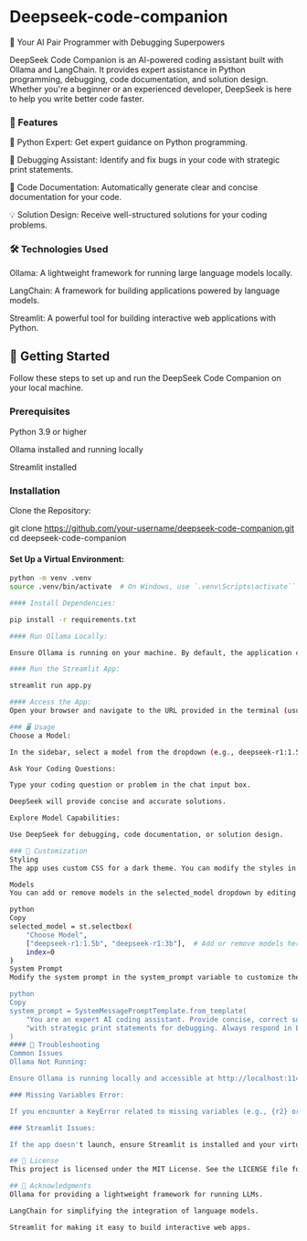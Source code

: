 # Deepseek-code-companion

 🚀 Your AI Pair Programmer with Debugging Superpowers

 DeepSeek Code Companion is an AI-powered coding assistant built with Ollama and LangChain. It provides expert assistance in Python programming, debugging, code documentation, and solution design. Whether you're a beginner or an experienced developer, DeepSeek is here to help you write better code faster.

### 🌟 Features
 🐍 Python Expert: Get expert guidance on Python programming.

 🐞 Debugging Assistant: Identify and fix bugs in your code with strategic print statements.

 📝 Code Documentation: Automatically generate clear and concise documentation for your code.

 💡 Solution Design: Receive well-structured solutions for your coding problems.

### 🛠️ Technologies Used
 Ollama: A lightweight framework for running large language models locally.

 LangChain: A framework for building applications powered by language models.

 Streamlit: A powerful tool for building interactive web applications with Python.

## 🚀 Getting Started
 Follow these steps to set up and run the DeepSeek Code Companion on your local machine.

### Prerequisites
 Python 3.9 or higher

 Ollama installed and running locally

 Streamlit installed

### Installation
Clone the Repository:

git clone https://github.com/your-username/deepseek-code-companion.git
cd deepseek-code-companion

#### Set Up a Virtual Environment:
```bash
python -m venv .venv
source .venv/bin/activate  # On Windows, use `.venv\Scripts\activate```

#### Install Dependencies:

pip install -r requirements.txt

#### Run Ollama Locally:

Ensure Ollama is running on your machine. By default, the application connects to http://localhost:11434.

#### Run the Streamlit App:

streamlit run app.py

#### Access the App:
Open your browser and navigate to the URL provided in the terminal (usually http://localhost:8501).

### 🖥️ Usage
Choose a Model:

In the sidebar, select a model from the dropdown (e.g., deepseek-r1:1.5b or deepseek-r1:3b).

Ask Your Coding Questions:

Type your coding question or problem in the chat input box.

DeepSeek will provide concise and accurate solutions.

Explore Model Capabilities:

Use DeepSeek for debugging, code documentation, or solution design.

### 🎨 Customization
Styling
The app uses custom CSS for a dark theme. You can modify the styles in the st.markdown section of the code.

Models
You can add or remove models in the selected_model dropdown by editing the app.py file:

python
Copy
selected_model = st.selectbox(
    "Choose Model",
    ["deepseek-r1:1.5b", "deepseek-r1:3b"],  # Add or remove models here
    index=0
)
System Prompt
Modify the system prompt in the system_prompt variable to customize the AI's behavior:

python
Copy
system_prompt = SystemMessagePromptTemplate.from_template(
    "You are an expert AI coding assistant. Provide concise, correct solutions "
    "with strategic print statements for debugging. Always respond in English."
)
#### 🐛 Troubleshooting
Common Issues
Ollama Not Running:

Ensure Ollama is running locally and accessible at http://localhost:11434.

### Missing Variables Error:

If you encounter a KeyError related to missing variables (e.g., {r2} or {rmse}), ensure that the messages in st.session_state.message_log do not contain unescaped placeholders. Escape curly braces by doubling them (e.g., {{r2}}).

### Streamlit Issues:

If the app doesn't launch, ensure Streamlit is installed and your virtual environment is activated.

## 📄 License
This project is licensed under the MIT License. See the LICENSE file for details.

## 🙏 Acknowledgments
Ollama for providing a lightweight framework for running LLMs.

LangChain for simplifying the integration of language models.

Streamlit for making it easy to build interactive web apps.
